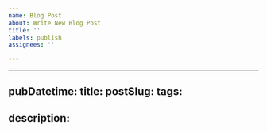 ```yaml
---
name: Blog Post
about: Write New Blog Post
title: ''
labels: publish
assignees: ''

---
```


---
pubDatetime: 
title: 
postSlug: 
tags:
  - 
description:
---
